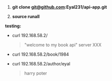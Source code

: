 1. **git clone git@github.com:Eyal231/api-app.git**

2. **source runall**

****testing:****
- curl 192.168.58.2/
  > "welcome to my book api" server XXX
- curl 192.168.58.2/book/1984
  

- curl 192.168.58.2/author/eyal
  > harry poter
  >

